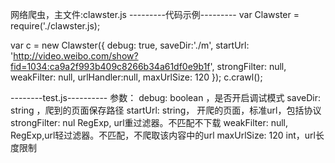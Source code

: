 网络爬虫，主文件:clawster.js
---------代码示例---------
var Clawster = require('./clawster.js);

var c = new Clawster({
	debug: true,
	saveDir:'./m',
	startUrl: 'http://video.weibo.com/show?fid=1034:ca9a2f993b409c8266b34a61df0e9b1f',
	strongFilter: null,
	weakFilter: null,
	urlHandler:null,
	maxUrlSize: 120
});
c.crawl();

--------test.js----------
参数：
	debug:
	    boolean ，是否开启调试模式
	saveDir:
	    string ，爬到的页面保存路径
	startUrl: 
	    string， 开爬的页面，标准url，包括协议
	strongFilter: nul
	    RegExp, url重过滤器。不匹配不下载
	weakFilter: null,
	    RegExp,url轻过滤器。不匹配，不爬取该内容中的url
	maxUrlSize: 120
	    int，url长度限制


